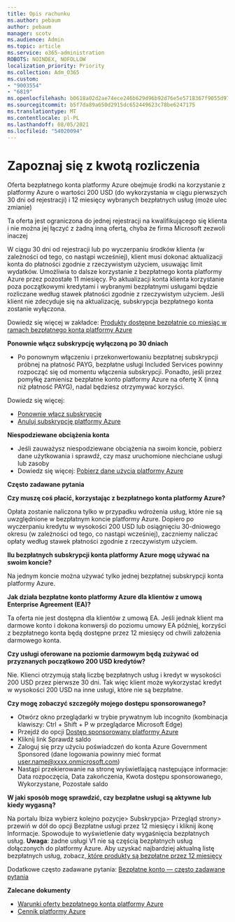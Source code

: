 ```yaml
---
title: Opis rachunku
ms.author: pebaum
author: pebaum
manager: scotv
ms.audience: Admin
ms.topic: article
ms.service: o365-administration
ROBOTS: NOINDEX, NOFOLLOW
localization_priority: Priority
ms.collection: Adm_O365
ms.custom:
- "9003554"
- "6819"
ms.openlocfilehash: b0618a02d2ae74ece246b629d96b92d76e5e5718367f9055d9783c1440a7a70b
ms.sourcegitcommit: b5f7da89a650d2915dc652449623c78be6247175
ms.translationtype: MT
ms.contentlocale: pl-PL
ms.lasthandoff: 08/05/2021
ms.locfileid: "54020094"
---
```

# <a name="understand-billing-amount"></a>Zapoznaj się z kwotą rozliczenia

Oferta bezpłatnego konta platformy Azure obejmuje środki na korzystanie z platformy Azure o wartości 200 USD (do wykorzystania w ciągu pierwszych 30 dni od rejestracji) i 12 miesięcy wybranych bezpłatnych usług (może ulec zmianie)

Ta oferta jest ograniczona do jednej rejestracji na kwalifikującego się klienta i nie można jej łączyć z żadną inną ofertą, chyba że firma Microsoft zezwoli inaczej

W ciągu 30 dni od rejestracji lub po wyczerpaniu środków klienta (w zależności od tego, co nastąpi wcześniej), klient musi dokonać aktualizacji konta do płatności zgodnie z rzeczywistym użyciem, usuwając limit wydatków. Umożliwia to dalsze korzystanie z bezpłatnego konta platformy Azure przez pozostałe 11 miesięcy. Po aktualizacji konta klienta korzystanie poza początkowymi kredytami i wybranymi bezpłatnymi usługami będzie rozliczane według stawek płatności zgodnie z rzeczywistym użyciem. Jeśli klient nie zdecyduje się na aktualizację, subskrypcja bezpłatnego konta zostanie wyłączona.

Dowiedz się więcej w zakładce: [Produkty dostępne bezpłatnie co miesiąc w ramach bezpłatnego konta platformy Azure](https://azure.microsoft.com/free/free-account-faq/)

**Ponownie włącz subskrypcję wyłączoną po 30 dniach**

- Po ponownym włączeniu i przekonwertowaniu bezpłatnej subskrypcji próbnej na płatność PAYG, bezpłatne usługi Included Services powinny rozpocząć się od momentu włączenia subskrypcji. Ponadto, jeśli przez pomyłkę zamienisz bezpłatne konto platformy Azure na ofertę X (inną niż płatność PAYG), nadal będziesz otrzymywać korzyści.

Dowiedz się więcej:  
- [Ponownie włącz subskrypcję](https://docs.microsoft.com/azure/billing/billing-subscription-become-disable?WT.mc_id=Portal-Microsoft_Azure_Support)
- [Anuluj subskrypcję platformy Azure](https://docs.microsoft.com/azure/billing/billing-how-to-cancel-azure-subscription?WT.mc_id=Portal-Microsoft_Azure_Support)

**Niespodziewane obciążenia konta**

- Jeśli zauważysz niespodziewane obciążenia na swoim koncie, pobierz dane użytkowania i sprawdź, czy masz uruchomione niechciane usługi lub zasoby
- Dowiedz się więcej: [Pobierz dane użycia platformy Azure](https://docs.microsoft.com/azure/billing/billing-download-azure-invoice-daily-usage-date?WT.mc_id=Portal-Microsoft_Azure_Support#download-usage)

**Często zadawane pytania**

**Czy muszę coś płacić, korzystając z bezpłatnego konta platformy Azure?**

Opłata zostanie naliczona tylko w przypadku wdrożenia usług, które nie są uwzględnione w bezpłatnym koncie platformy Azure. Dopiero po wyczerpaniu kredytu w wysokości 200 USD lub osiągnięciu 30-dniowego okresu (w zależności od tego, co nastąpi wcześniej), zaczniemy naliczać opłaty według stawek płatności zgodnie z rzeczywistym użyciem.

**Ilu bezpłatnych subskrypcji konta platformy Azure mogę używać na swoim koncie?**  

Na jednym koncie można używać tylko jednej bezpłatnej subskrypcji konta platformy Azure.

**Jak działa bezpłatne konto platformy Azure dla klientów z umową Enterprise Agreement (EA)?**  

Ta oferta nie jest dostępna dla klientów z umową EA. Jeśli jednak klient ma darmowe konto i dokona konwersji do poziomu umowy EA później, korzyści z bezpłatnego konta będą dostępne przez 12 miesięcy od chwili założenia darmowego konta.

**Czy usługi oferowane na poziomie darmowym będą zużywać od przyznanych początkowo 200 USD kredytów?**  

Nie. Klienci otrzymują stałą liczbę bezpłatnych usług i kredyt w wysokości 200 USD przez pierwsze 30 dni. Tak więc klient może wykorzystać kredyt w wysokości 200 USD na inne usługi, które nie są bezpłatne.

**Czy mogę zobaczyć szczegóły mojego dostępu sponsorowanego?**

- Otwórz okno przeglądarki w trybie prywatnym lub incognito (kombinacja klawiszy: Ctrl + Shift + P w przeglądarce Microsoft Edge)
- Przejdź do opcji [Dostęp sponsorowany platformy Azure](http://www.microsoftazuresponsorships.com/)
- Kliknij link Sprawdź saldo
- Zaloguj się przy użyciu poświadczeń do konta Azure Government Sponsored (dane logowania powinny mieć format user.name@xxxx.onmicrosoft.com)
- Nastąpi przekierowanie na stronę wyświetlającą następujące informacje: Data rozpoczęcia, Data zakończenia, Kwota dostępu sponsorowanego, Wykorzystane, Pozostałe saldo

**W jaki sposób mogę sprawdzić, czy bezpłatne usługi są aktywne lub kiedy wygasną?**

Na portalu Ibiza wybierz kolejno pozycje> Subskrypcja> Przegląd strony> przewiń w dół do opcji Bezpłatne usługi przez 12 miesięcy i kliknij ikonę Informacje. Spowoduje to wyświetlenie daty wygaśnięcia bezpłatnych usług. **Uwaga**: żadne usługi V1 nie są częścią bezpłatnych usług dołączonych do platformy Azure. Aby uzyskać najbardziej aktualną listę bezpłatnych usług, zobacz,[ które produkty są bezpłatne przez 12 miesięcy](http://www.microsoftazuresponsorships.com/)

Dodatkowe często zadawane pytania: [Bezpłatne konto — często zadawane pytania](https://azure.microsoft.com/free/free-account-faq/)

**Zalecane dokumenty**

- [Warunki oferty bezpłatnego konta platformy Azure](https://azure.microsoft.com/offers/ms-azr-0044p/)
- [Cennik platformy Azure](https://azure.microsoft.com/pricing/)